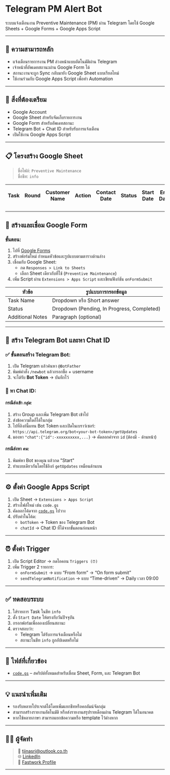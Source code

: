 # Telegram PM Alert Bot

ระบบแจ้งเตือนงาน Preventive Maintenance (PM) ผ่าน Telegram โดยใช้ Google Sheets + Google Forms + Google Apps Script

---

## 📌 ความสามารถหลัก

- แจ้งเตือนรายการงาน PM ล่วงหน้าแบบอัตโนมัติผ่าน Telegram
- เจ้าหน้าที่อัพเดทสถานะผ่าน Google Form ได้
- สถานะงานจะถูก Sync กลับมายัง Google Sheet แบบเรียลไทม์
- ใช้งานร่วมกับ Google Apps Script เพื่อทำ Automation

---

## 🧰 สิ่งที่ต้องเตรียม

- Google Account
- Google Sheet สำหรับจัดเก็บรายการงาน
- Google Form สำหรับอัพเดทสถานะ
- Telegram Bot + Chat ID สำหรับรับการแจ้งเตือน
- เปิดใช้งาน Google Apps Script

---

## 📋 โครงสร้าง Google Sheet

> ชื่อไฟล์: `Preventive Maintenance`  
> ชื่อชีท: `info`

| Task | Round | Customer Name | Action | Contact Date | Status | Start Date | End Date | Owner | Google form Link | Incident | Note | File |
|------|-------|----------------|--------|---------------|--------|-------------|-----------|--------|------------------|----------|------|------|

---

## 📄 สร้างและเชื่อม Google Form

### ขั้นตอน:

1. ไปที่ [Google Forms](https://forms.google.com)
2. สร้างฟอร์มใหม่ กำหนดหัวข้อและรูปแบบตามตารางด้านล่าง
3. เชื่อมกับ Google Sheet:
   - กด `Responses > Link to Sheets`
   - เลือก Sheet เดียวกับที่ใช้ (`Preventive Maintenance`)
4. เพิ่ม Script ผ่าน `Extensions > Apps Script` และเขียนฟังก์ชัน `onFormSubmit`

| หัวข้อ             | รูปแบบการกรอกข้อมูล             |
|--------------------|---------------------------------|
| Task Name          | Dropdown หรือ Short answer       |
| Status             | Dropdown (Pending, In Progress, Completed) |
| Additional Notes   | Paragraph (optional)            |

---

## 🤖 สร้าง Telegram Bot และหา Chat ID

### ✅ ขั้นตอนสร้าง Telegram Bot:

1. เปิด Telegram แล้วค้นหา `@BotFather`
2. พิมพ์คำสั่ง `/newbot` แล้วกรอกชื่อ + username
3. จะได้รับ **Bot Token** → บันทึกไว้

### 📌 หา Chat ID:

#### กรณีส่งเข้า *กลุ่ม*:
1. สร้าง Group และเพิ่ม Telegram Bot เข้าไป
2. ส่งข้อความใดก็ได้ในกลุ่ม
3. ไปที่ลิงก์นี้แทน Bot Token และเปิดในเบราว์เซอร์:  
   `https://api.telegram.org/bot<your-bot-token>/getUpdates`
4. มองหา `"chat":{"id":-xxxxxxxxxx,...}` → คัดลอกค่าจาก `id` (ต้องมี `-` ด้านหน้า)

#### กรณีส่งหา *คน*:
1. พิมพ์หา Bot ของคุณ แล้วกด "Start"
2. ทำแบบเดียวกันโดยใช้ลิงก์ `getUpdates` เหมือนด้านบน

---

## ⚙️ ตั้งค่า Google Apps Script

1. เปิด Sheet → `Extensions > Apps Script`
2. สร้างไฟล์ใหม่ เช่น `code.gs`
3. คัดลอกโค้ดจาก [`code.gs`](./code.gs) ไปวาง
4. ปรับค่าในโค้ด:
   - `botToken` → Token ของ Telegram Bot
   - `chatId` → Chat ID ที่ได้จากขั้นตอนก่อนหน้า

---

## ⏰ ตั้งค่า Trigger

1. เปิด Script Editor → กดไอคอน `Triggers (⏰)`
2. เพิ่ม Trigger 2 รายการ:
   - `onFormSubmit` → แบบ “From form” → “On form submit”
   - `sendTelegramNotification` → แบบ “Time-driven” → Daily เวลา 09:00

---

## ✅ ทดสอบระบบ

1. ใส่รายการ Task ในชีท `info`
2. ตั้ง `Start Date` ให้ตรงกับวันปัจจุบัน
3. กรอกฟอร์มเพื่อลองเปลี่ยนสถานะ
4. ตรวจสอบว่า:
   - Telegram ได้รับการแจ้งเตือนหรือไม่
   - สถานะในชีท `info` ถูกอัปเดตหรือไม่

---

## 🧠 ไฟล์ที่เกี่ยวข้อง

- [`code.gs`](./code.gs) – สคริปต์ทั้งหมดสำหรับเชื่อม Sheet, Form, และ Telegram Bot

---

## 💡 แนะนำเพิ่มเติม

- รองรับหลายโปรเจกต์ได้โดยเพิ่มแยกชีทหรือคอลัมน์จัดกลุ่ม
- สามารถสร้างรายงานอัตโนมัติ หรือส่งรายงานสรุปรายเดือนผ่าน Telegram ได้ในอนาคต
- หากใช้หลายภาษา สามารถแยกข้อความหรือ template ไว้ต่างหาก

---

## 🙋‍♂️ ผู้จัดทำ

> 📧 [tjinasri@outlook.co.th](mailto:tjinasri@outlook.co.th)  
> 🌐 [LinkedIn](https://linkedin.com/in/tjinasri)  
> 💼 [Fastwork Profile](https://fastwork.co/user/tjinasri)

---
